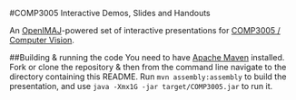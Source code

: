 #COMP3005 Interactive Demos, Slides and Handouts

An [OpenIMAJ](http://www.openimaj.org)-powered set of interactive presentations for [COMP3005 / Computer Vision](https://secure.ecs.soton.ac.uk/module/COMP3005).

##Building & running the code
You need to have [Apache Maven](http://maven.apache.org) installed. Fork or clone the repository & then from the command line navigate to the directory containing this README. Run `mvn assembly:assembly` to build the presentation, and use `java -Xmx1G -jar target/COMP3005.jar` to run it.





